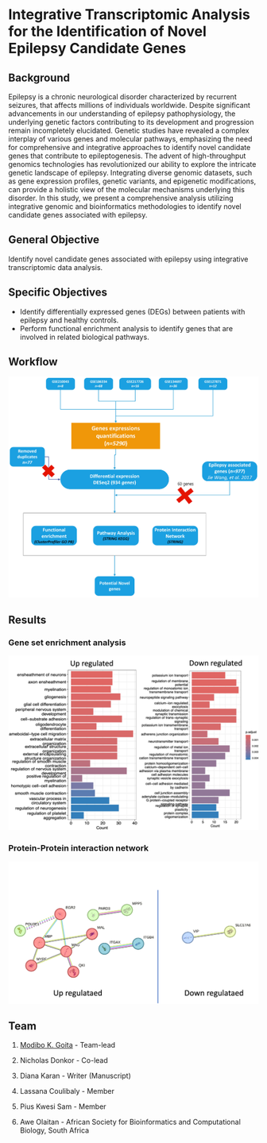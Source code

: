 # Integrative Transcriptomic Analysis for the Identification of Novel Epilepsy Candidate Genes

## Background
Epilepsy is a chronic neurological disorder characterized by recurrent seizures, that affects millions of individuals worldwide. Despite significant advancements in our understanding of epilepsy pathophysiology, the underlying genetic factors contributing to its development and progression remain incompletely elucidated. Genetic studies have revealed a complex interplay of various genes and molecular pathways, emphasizing the need for comprehensive and integrative approaches to identify novel candidate genes that contribute to epileptogenesis.
The advent of high-throughput genomics technologies has revolutionized our ability to explore the intricate genetic landscape of epilepsy. Integrating diverse genomic datasets, such as gene expression profiles, genetic variants, and epigenetic modifications, can provide a holistic view of the molecular mechanisms underlying this disorder. In this study, we present a comprehensive analysis utilizing integrative genomic and bioinformatics methodologies to identify novel candidate genes associated with epilepsy.

## General Objective
Identify novel candidate genes associated with epilepsy using integrative transcriptomic data analysis.

## Specific Objectives
- Identify differentially expressed genes (DEGs) between patients with epilepsy and healthy controls.
- Perform functional enrichment analysis to identify genes that are involved in related biological pathways.

## Workflow
![image](https://github.com/omicscodeathon/epilepsygen/blob/main/figures/Methods.jpeg?raw=true)
## Results
### Gene set enrichment analysis
![image](https://github.com/omicscodeathon/epilepsygen/blob/main/figures/GO_plot.jpg)

### Protein-Protein interaction network
![image](https://github.com/omicscodeathon/epilepsygen/blob/main/figures/Protein%20protein%20interation.png)

## Team
1. [Modibo K. Goita](https://github.com/mkgoita) - Team-lead

1. Nicholas Donkor - Co-lead
2. Diana Karan - Writer (Manuscript)
3. Lassana Coulibaly - Member
4. Pius Kwesi Sam - Member
5. Awe Olaitan - African Society for Bioinformatics and Computational Biology, South Africa
